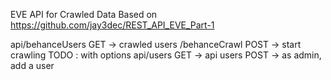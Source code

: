 EVE API for Crawled Data
Based on https://github.com/jay3dec/REST_API_EVE_Part-1

api/behanceUsers
  GET -> crawled users
/behanceCrawl
  POST -> start crawling TODO : with options
api/users
  GET -> api users
  POST -> as admin, add a user
